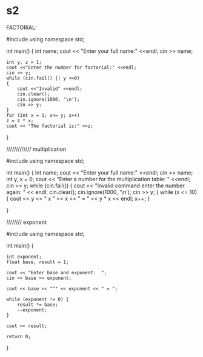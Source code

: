 # s2
FACTORIAL:

#include <iostream>
using namespace std;

int main() {
	int name;
	cout << "Enter your full name:" <<endl;
	cin >> name;
	
	int y, z = 1;
	cout <<"Enter the number for factorial:" <<endl;
	cin >> y;
	while (cin.fail() || y <=0)
	{
	    cout <<"Invalid" <<endl;
	    cin.clear();
	    cin.ignore(1000, '\n');
	    cin >> y;
	}
	for (int x = 1; x<= y; x++)
	z = z * x;
	cout << "The factorial is:" <<z;
}	

///////////// multiplication

#include <iostream>
using namespace std;

int main() 
{
  int name;
	cout << "Enter your full name:" <<endl;
	cin >> name;
  int y, x = 0;
	cout << "Enter a number for the multiplication table: " <<endl;
	cin >> y;
	while (cin.fail())
	{
		cout << "Invalid command enter the number again: " << endl;
		cin.clear();
		cin.ignore(1000, '\n');
		cin >> y;
	}
	while (x <= 10)
	{
		cout << y << " x " << x << " = " << y * x << endl;
		x++;
	}

}

//////// exponent

#include <iostream>
using namespace std;

int main() 
{
  
    int exponent;
    float base, result = 1;

    cout << "Enter base and exponent:  ";
    cin >> base >> exponent;

    cout << base << "^" << exponent << " = ";

    while (exponent != 0) {
        result *= base;
        --exponent;
    }

    cout << result;
    
    return 0;
}
